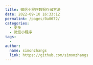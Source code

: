 ```yaml
---
title: 微信小程序数据存储方法
date: 2022-09-10 16:33:12
permalink: /pages/0a0672/
categories:
  - 更多
  - 微信小程序
tags:
  - 
author: 
  name: simonzhangs
  link: https://github.com/simonzhangs
---
```

